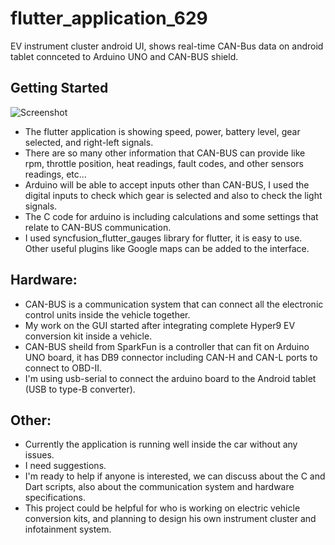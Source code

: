 # flutter_application_629

EV instrument cluster android UI, shows real-time CAN-Bus data on android tablet connceted to Arduino UNO and CAN-BUS shield. 

## Getting Started
![Screenshot](assets\Screenshot_1669986012.png.png)

- The flutter application is showing speed, power, battery level, gear selected, and right-left signals.
- There are so many other information that CAN-BUS can provide like rpm, throttle position, heat readings, fault codes, and other sensors readings,  etc...
- Arduino will be able to accept inputs other than CAN-BUS, I used the digital inputs to check which gear is selected and also to check the light signals.
- The C code for arduino is including calculations and some settings that relate to CAN-BUS communication.
- I used syncfusion_flutter_gauges library for flutter, it is easy to use.
Other useful plugins like Google maps can be added to the interface.

## Hardware:
- CAN-BUS is a communication system that can connect all the electronic control units inside the vehicle together.
- My work on the GUI started after integrating complete Hyper9 EV conversion kit inside a vehicle.
- CAN-BUS sheild from SparkFun is a controller that can fit on Arduino UNO board, it has DB9 connector including CAN-H and CAN-L ports to connect to OBD-II.
- I'm using usb-serial to connect the arduino board to the Android tablet (USB to type-B converter).

## Other:  
- Currently the application is running well inside the car without any issues.
- I need suggestions.
- I'm ready to help if anyone is interested, we can discuss about the C and Dart scripts, also about the communication system and hardware specifications.
- This project could be helpful for who is working on electric vehicle conversion kits, and planning to design his own instrument cluster and infotainment system.